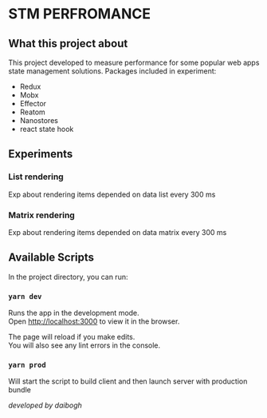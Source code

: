 # STM PERFROMANCE
## What this project about
This project developed to measure performance for some popular web apps state management solutions.
Packages included in experiment:
* Redux
* Mobx
* Effector
* Reatom
* Nanostores
* react state hook
## Experiments
### List rendering
Exp about rendering items depended on data list every 300 ms
### Matrix rendering
Exp about rendering items depended on data matrix every 300 ms

## Available Scripts

In the project directory, you can run:

### `yarn dev`

Runs the app in the development mode.\
Open [http://localhost:3000](http://localhost:3000) to view it in the browser.

The page will reload if you make edits.\
You will also see any lint errors in the console.

### `yarn prod`

Will start the script to build client and then launch server with production bundle

<i> developed by daibogh</i>